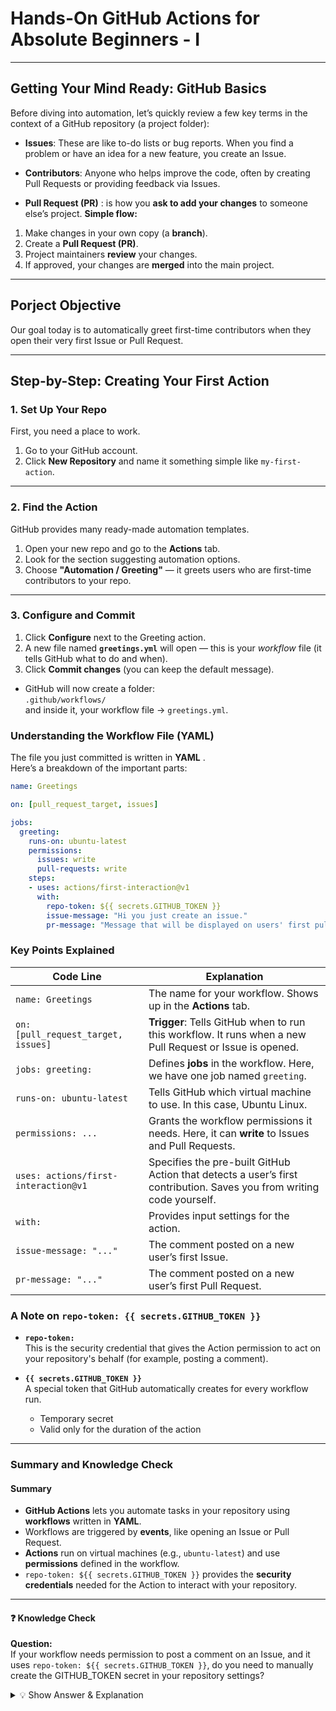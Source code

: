 # Hands-On GitHub Actions for Absolute Beginners - I
---
## Getting Your Mind Ready: GitHub Basics
Before diving into automation, let’s quickly review a few key terms in the context of a GitHub repository (a project folder):

- **Issues**: These are like to-do lists or bug reports. When you find a problem or have an idea for a new feature, you create an Issue.
- **Contributors**: Anyone who helps improve the code, often by creating Pull Requests or providing feedback via Issues.

- **Pull Request (PR)** : is how you **ask to add your changes** to someone else’s project.
**Simple flow:**
1. Make changes in your own copy (a **branch**).  
2. Create a **Pull Request (PR)**.  
3. Project maintainers **review** your changes.  
4. If approved, your changes are **merged** into the main project.

---

## Porject Objective
Our goal today is to automatically greet first-time contributors when they open their very first Issue or Pull Request.

---

## Step-by-Step: Creating Your First Action

###  1. Set Up Your Repo

First, you need a place to work.

1. Go to your GitHub account.  
2. Click **New Repository** and name it something simple like `my-first-action`.

---

###  2. Find the Action

GitHub provides many ready-made automation templates.

1. Open your new repo and go to the **Actions** tab.  
2. Look for the section suggesting automation options.  
3. Choose **"Automation / Greeting"** — it greets users who are first-time contributors to your repo.

---

###  3. Configure and Commit

1. Click **Configure** next to the Greeting action.  
2. A new file named **`greetings.yml`** will open — this is your *workflow* file (it tells GitHub what to do and when).  
3. Click **Commit changes** (you can keep the default message).

- GitHub will now create a folder:  
`.github/workflows/`  
and inside it, your workflow file → `greetings.yml`.

###  Understanding the Workflow File (YAML)

The file you just committed is written in **YAML** .  
Here’s a breakdown of the important parts:

```yaml
name: Greetings

on: [pull_request_target, issues]

jobs:
  greeting:
    runs-on: ubuntu-latest
    permissions:
      issues: write
      pull-requests: write
    steps:
    - uses: actions/first-interaction@v1
      with:
        repo-token: ${{ secrets.GITHUB_TOKEN }}
        issue-message: "Hi you just create an issue."
        pr-message: "Message that will be displayed on users' first pull request"
```
###  Key Points Explained

| Code Line                         | Explanation                                                                                  |
|----------------------------------|----------------------------------------------------------------------------------------------|
| `name: Greetings`                 | The  name for your workflow. Shows up in the **Actions** tab.                   |
| `on: [pull_request_target, issues]` | **Trigger**: Tells GitHub when to run this workflow. It runs when a new Pull Request or Issue is opened. |
| `jobs: greeting:`                 | Defines **jobs** in the workflow. Here, we have one job named `greeting`.                  |
| `runs-on: ubuntu-latest`          | Tells GitHub which virtual machine to use. In this case, Ubuntu Linux.                     |
| `permissions: ...`                | Grants the workflow permissions it needs. Here, it can **write** to Issues and Pull Requests. |
| `uses: actions/first-interaction@v1` | Specifies the pre-built GitHub Action that detects a user’s first contribution. Saves you from writing code yourself. |
| `with:`                           | Provides input settings for the action.                                                     |
| `issue-message: "..."`            | The comment posted on a new user’s first Issue.                                             |
| `pr-message: "..."`               | The comment posted on a new user’s first Pull Request.                                      |

###  A Note on `repo-token: {{ secrets.GITHUB_TOKEN }}`

- **`repo-token:`**  
  This is the security credential that gives the Action permission to act on your repository's behalf (for example, posting a comment).

- **`{{ secrets.GITHUB_TOKEN }}`**  
  A special token that GitHub automatically creates for every workflow run.  
  - Temporary secret  
  - Valid only for the duration of the action

---

###  Summary and Knowledge Check

#### Summary

- **GitHub Actions** lets you automate tasks in your repository using **workflows** written in **YAML**.  
- Workflows are triggered by **events**, like opening an Issue or Pull Request.  
- **Actions** run on virtual machines (e.g., `ubuntu-latest`) and use **permissions** defined in the workflow.  
- `repo-token: ${{ secrets.GITHUB_TOKEN }}` provides the **security credentials** needed for the Action to interact with your repository.

---

#### ❓ Knowledge Check

**Question:**  
If your workflow needs permission to post a comment on an Issue, and it uses `repo-token: ${{ secrets.GITHUB_TOKEN }}`, do you need to manually create the GITHUB_TOKEN secret in your repository settings?
<details>
<summary>💡 Show Answer & Explanation</summary>
Answer:
No. The `GITHUB_TOKEN` is a (temporary, automatic secret) that GitHub provides to every workflow run. You do **not** need to create it manually.


